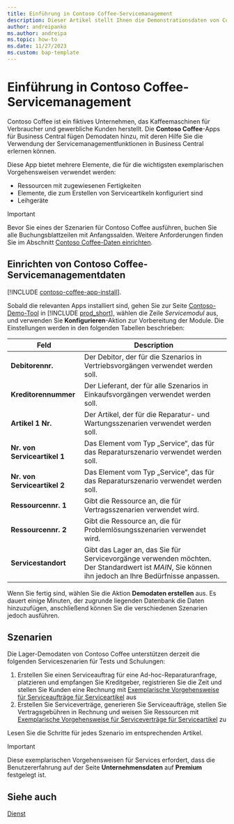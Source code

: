 ```yaml
---
title: Einführung in Contoso Coffee-Servicemanagement
description: Dieser Artikel stellt Ihnen die Demonstrationsdaten von Consoso Coffee für das Servicemanagement vor.
author: andreipanko
ms.author: andreipa
ms.topic: how-to
ms.date: 11/27/2023
ms.custom: bap-template
---
```


# <a name="introduction-to-contoso-coffee-service-management"></a>Einführung in Contoso Coffee-Servicemanagement

Contoso Coffee ist ein fiktives Unternehmen, das Kaffeemaschinen für Verbraucher und gewerbliche Kunden herstellt. Die **Contoso Coffee**-Apps für Business Central fügen Demodaten hinzu, mit deren Hilfe Sie die Verwendung der Servicemanagementfunktionen in Business Central erlernen können.

Diese App bietet mehrere Elemente, die für die wichtigsten exemplarischen Vorgehensweisen verwendet werden:

- Ressourcen mit zugewiesenen Fertigkeiten
- Elemente, die zum Erstellen von Serviceartikeln konfiguriert sind
- Leihgeräte

> [!IMPORTANT]
> Bevor Sie eines der Szenarien für Contoso Coffee ausführen, buchen Sie alle Buchungsblattzeilen mit Anfangssalden. Weitere Anforderungen finden Sie im Abschnitt [Contoso Coffee-Daten einrichten](#set-up-contoso-coffee-service-management-data).
>
> 
## <a name="set-up-contoso-coffee-service-management-data"></a>Einrichten von Contoso Coffee-Servicemanagementdaten

[!INCLUDE [contoso-coffee-app-install](../contoso-coffee-app-install.md)].

Sobald die relevanten Apps installiert sind, gehen Sie zur Seite [Contoso-Demo-Tool](https://businesscentral.dynamics.com/?page=5194) in [!INCLUDE [prod_short](../../includes/prod_short.md)], wählen die Zeile *Servicemodul* aus, und verwenden Sie **Konfigurieren**-Aktion zur Vorbereitung der Module. Die Einstellungen werden in den folgenden Tabellen beschrieben:  

|Feld  |Description  |
|---------|---------|
|**Debitorennr.**  |Der Debitor, der für die Szenarios in Vertriebsvorgängen verwendet werden soll.|
|**Kreditorennummer**  |Der Lieferant, der für alle Szenarios in Einkaufsvorgängen verwendet werden soll.|
|**Artikel 1 Nr.**  |Der Artikel, der für die Reparatur- und Wartungsszenarien verwendet werden soll.|
|**Nr. von Serviceartikel 1**  |Das Element vom Typ „Service“, das für das Reparaturszenario verwendet werden soll.|
|**Nr. von Serviceartikel 2**  |Das Element vom Typ „Service“, das für das Reparaturszenario verwendet werden soll.|
|**Ressourcennr. 1**  |Gibt die Ressource an, die für Vertragsszenarien verwendet wird.|
|**Ressourcennr. 2**  |Gibt die Ressource an, die für Problemlösungsszenarien verwendet wird.|
|**Servicestandort** |Gibt das Lager an, das Sie für Servicevorgänge verwenden möchten. Der Standardwert ist *MAIN*, Sie können ihn jedoch an Ihre Bedürfnisse anpassen.|

Wenn Sie fertig sind, wählen Sie die Aktion **Demodaten erstellen** aus. Es dauert einige Minuten, der zugrunde liegenden Datenbank die Daten hinzuzufügen, anschließend können Sie die verschiedenen Szenarien jedoch ausführen.  

## <a name="scenarios"></a>Szenarien

Die Lager-Demodaten von Contoso Coffee unterstützen derzeit die folgenden Serviceszenarien für Tests und Schulungen:

1. Erstellen Sie einen Serviceauftrag für eine Ad-hoc-Reparaturanfrage, platzieren und empfangen Sie Kreditgeber, registrieren Sie die Zeit und stellen Sie Kunden eine Rechnung mit [Exemplarische Vorgehensweise für Serviceaufträge für Serviceartikel](service-basic-flow-order.md) aus
2. Erstellen Sie Serviceverträge, generieren Sie Serviceaufträge, stellen Sie Vertragsgebühren in Rechnung und weisen Sie Ressourcen mit [Exemplarische Vorgehensweise für Serviceverträge für Serviceartikel](service-contract-flow.md) zu

Lesen Sie die Schritte für jedes Szenario im entsprechenden Artikel.  

> [!IMPORTANT]
> Diese exemplarischen Vorgehensweisen für Services erfordert, dass die Benutzererfahrung auf der Seite **Unternehmensdaten** auf **Premium** festgelegt ist.


## <a name="see-also"></a>Siehe auch

[Dienst](../../service-service.md)
